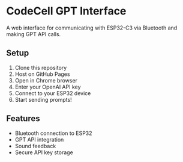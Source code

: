 # CodeCell GPT Interface

A web interface for communicating with ESP32-C3 via Bluetooth and making GPT API calls.

## Setup
1. Clone this repository
2. Host on GitHub Pages
3. Open in Chrome browser
4. Enter your OpenAI API key
5. Connect to your ESP32 device
6. Start sending prompts!

## Features
- Bluetooth connection to ESP32
- GPT API integration
- Sound feedback
- Secure API key storage
